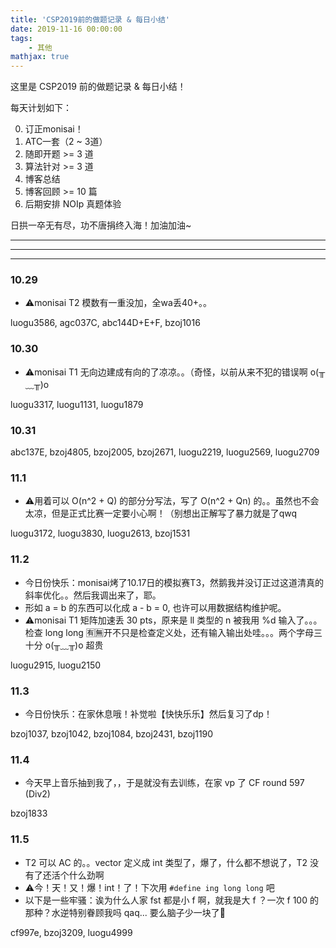 ```yaml
---
title: 'CSP2019前的做题记录 & 每日小结'
date: 2019-11-16 00:00:00
tags: 
    - 其他
mathjax: true
---
```


这里是 CSP2019 前的做题记录 & 每日小结！

每天计划如下：

0. 订正monisai！
1. ATC一套（2 ~ 3道）
2. 随即开题 >= 3 道
3. 算法针对 >= 3 道
4. 博客总结
5. 博客回顾 >= 10 篇
6. 后期安排 NOIp 真题体验

日拱一卒无有尽，功不唐捐终入海！加油加油~

-----
-----
-----

### 10.29

* ⚠️monisai T2 模数有一重没加，全wa丢40+。。

luogu3586, agc037C, abc144D+E+F, bzoj1016

### 10.30

* ⚠️monisai T1 无向边建成有向的了凉凉。。（奇怪，以前从来不犯的错误啊 o(╥﹏╥)o

luogu3317, luogu1131, luogu1879

### 10.31

abc137E, bzoj4805, bzoj2005, bzoj2671, luogu2219, luogu2569, luogu2709

### 11.1

* ⚠️用着可以 O(n^2 + Q) 的部分分写法，写了 O(n^2 + Qn) 的。。虽然也不会太凉，但是正式比赛一定要小心啊！（别想出正解写了暴力就是了qwq

luogu3172, luogu3830, luogu2613, bzoj1531

### 11.2

* 今日份快乐：monisai烤了10.17日的模拟赛T3，然鹅我并没订正过这道清真的斜率优化。。然后我调出来了，耶。
* 形如 a = b 的东西可以化成 a - b = 0, 也许可以用数据结构维护呢。
* ⚠️monisai T1 矩阵加速丢 30 pts，原来是 ll 类型的 n 被我用 %d 输入了。。。检查 long long 🈶️🈚️开不只是检查定义处，还有输入输出处哇。。。两个字母三十分 o(╥﹏╥)o 超贵

luogu2915, luogu2150

### 11.3

* 今日份快乐：在家休息哦！补觉啦【快快乐乐】然后复习了dp！

bzoj1037, bzoj1042, bzoj1084, bzoj2431, bzoj1190

### 11.4

* 今天早上音乐抽到我了，，于是就没有去训练，在家 vp 了 CF round 597 (Div2)

bzoj1833

### 11.5

* T2 可以 AC 的。。vector 定义成 int 类型了，爆了，什么都不想说了，T2 没有了还活个什么劲啊
* ⚠️今！天！又！爆！int！了！下次用 ``` #define ing long long ``` 吧
* 以下是一些牢骚：诶为什么人家 fst 都是小 f 啊，就我是大 f ？一次 f 100 的那种？水逆特别眷顾我吗 qaq... 要么脑子少一块了🧠

cf997e, bzoj3209, luogu4999